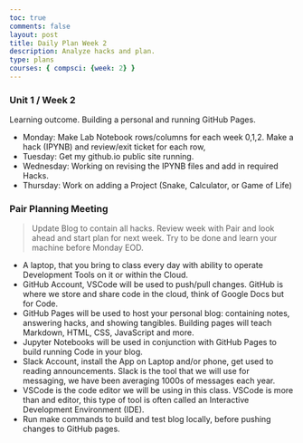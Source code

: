```yaml
---
toc: true
comments: false
layout: post
title: Daily Plan Week 2
description: Analyze hacks and plan.
type: plans
courses: { compsci: {week: 2} }
---
```


### Unit 1 / Week 2
Learning outcome. Building a personal and running GitHub Pages.
- Monday: Make Lab Notebook rows/columns for each week 0,1,2. Make a hack (IPYNB) and review/exit ticket for each row,
- Tuesday: Get my github.io public site running.
- Wednesday: Working on revising the IPYNB files and add in required Hacks.
- Thursday: Work on adding a Project (Snake, Calculator, or Game of Life)


### Pair Planning Meeting
> Update Blog to contain all hacks.  Review week with Pair and look ahead and start plan for next week.  Try to be done and learn your machine before Monday EOD.
- A laptop, that you bring to class every day with ability to operate Development Tools on it or within the Cloud.
- GitHub Account, VSCode will be used to push/pull changes. GitHub is where we store and share code in the cloud, think of Google Docs but for Code.
- GitHub Pages will be used to host your personal blog: containing notes, answering hacks, and showing tangibles.  Building pages will teach Markdown, HTML, CSS, JavaScript and more.
- Jupyter Notebooks will be used in conjunction with GitHub Pages to build running Code in your blog.
- Slack Account, install the App on Laptop and/or phone, get used to reading announcements. Slack is the tool that we will use for messaging, we have been averaging 1000s of messages each year.
- VSCode is the code editor we will be using in this class.  VSCode is more than and editor, this type of tool is often called an Interactive Development Environment (IDE). 
- Run make commands to build and test blog locally, before pushing changes to GitHub pages.

